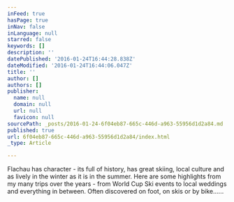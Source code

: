 ```yaml
---
inFeed: true
hasPage: true
inNav: false
inLanguage: null
starred: false
keywords: []
description: ''
datePublished: '2016-01-24T16:44:28.838Z'
dateModified: '2016-01-24T16:44:06.047Z'
title: ''
author: []
authors: []
publisher:
  name: null
  domain: null
  url: null
  favicon: null
sourcePath: _posts/2016-01-24-6f04eb87-665c-446d-a963-55956d1d2a84.md
published: true
url: 6f04eb87-665c-446d-a963-55956d1d2a84/index.html
_type: Article

---
```

Flachau has character - its full of history, has great skiing, local culture and as lively in the winter as it is in the summer. Here are some highlights from my many trips over the years - from World Cup Ski events to local weddings and everything in between. Often discovered on foot, on skis or by bike......